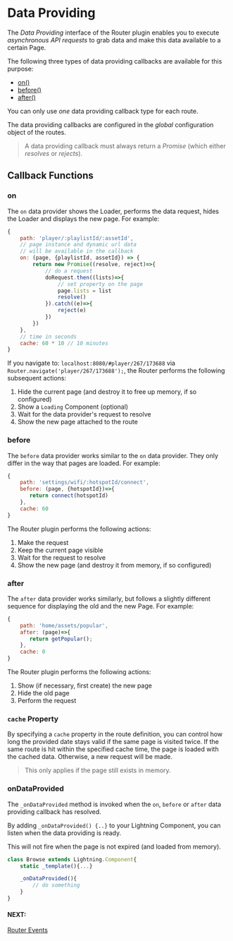 # Data Providing

The *Data Providing* interface of the Router plugin enables you to execute *asynchronous API requests* to grab data and make this data available to a certain Page.

The following three types of data providing callbacks are available for this purpose:

* [on()](#on)
* [before()](#before)
* [after()](#after)

You can only use *one* data providing callback type for each route.

The data providing callbacks are configured in the *global* configuration object of the routes.

> A data providing callback must always return a *Promise* (which either *resolves* or *rejects*).

## Callback Functions

### on

The `on` data provider shows the Loader, performs the data request, hides the Loader and displays the new page. For example:

```js
{
    path: 'player/:playlistId/:assetId',
    // page instance and dynamic url data
    // will be available in the callback
    on: (page, {playlistId, assetId}) => {
        return new Promise((resolve, reject)=>{
            // do a request
            doRequest.then((lists)=>{
                // set property on the page
                page.lists = list
                resolve()
            }).catch((e)=>{
                reject(e)
            })
        })
    },
    // time in seconds
    cache: 60 * 10 // 10 minutes
}
```

If you navigate to: `localhost:8080/#player/267/173688` via `Router.navigate('player/267/173688');`, the Router performs the following subsequent actions:

1. Hide the current page (and destroy it to free up memory, if so configured)
2. Show a `Loading` Component (optional)
3. Wait for the data provider's request to resolve
4. Show the new page attached to the route

### before

The `before` data provider works similar to the `on` data provider. They only differ in the way that pages are loaded. For example:

```js
{
    path: 'settings/wifi/:hotspotId/connect',
    before: (page, {hotspotId})=>{
       return connect(hotspotId)
    },
    cache: 60
}
```

The Router plugin performs the following actions:

1. Make the request
2. Keep the current page visible
3. Wait for the request to resolve
4. Show the new page (and destroy it from memory, if so configured)

### after

The `after` data provider works similarly, but follows a slightly different sequence for displaying the old and the new Page. For example:

```js
{
    path: 'home/assets/popular',
    after: (page)=>{
       return getPopular();
    },
    cache: 0
}
```

The Router plugin performs the following actions:

1. Show (if necessary, first create) the new page
2. Hide the old page
3. Perform the request

### `cache` Property

By specifying a `cache` property in the route definition, you can control how long the provided date stays valid if the same page is visited twice. If the same route is hit within the specified cache time, the page is loaded with the cached data. Otherwise, a new request will be made.

> This only applies if the page still exists in memory.

### onDataProvided

The `_onDataProvided` method is invoked when the `on`, `before` or `after` data providing callback has resolved.

By adding `_onDataProvided() {..}` to your Lightning Component, you can listen when the data providing is ready.

This will not fire when the page is not expired (and loaded from memory).

```js
class Browse extends Lightning.Component{
    static _template(){...}

    _onDataProvided(){
        // do something
    }
}
```

#### NEXT:
[Router Events](events.md)
